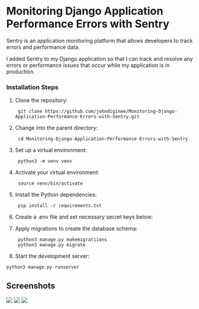 # Monitoring Django Application Performance Errors with Sentry

Sentry is an application monitoring platform that allows developers to track errors and performance data.

I added Sentry to my Django application so that I can track and resolve any errors or performance issues that occur while my application is in production.

### Installation Steps

1. Clone the repository:

        git clone https://github.com/johndiginee/Monitoring-Django-Application-Performance-Errors-with-Sentry.git


2. Change into the parent directory:

        cd Monitoring-Django-Application-Performance-Errors-with-Sentry


3. Set up a virtual environment:

        python3 -m venv venv


4. Activate your virtual environment:

        source venv/bin/activate


5. Install the Python dependencies:

        pip install -r requirements.txt


6. Create a .env file and set necessary secret keys below:


7. Apply migrations to create the database schema:

        python3 manage.py makemigratiions
        python3 manage.py migrate


8. Start the development server: 
 ```
 python3 manage.py runserver
 ```

## Screenshots
<img src="https://res.cloudinary.com/dkezlmzn1/image/upload/v1699615896/Screenshot_2023-11-10_at_11.36.50_AM_yochwv.png"/>
<img src="https://res.cloudinary.com/dkezlmzn1/image/upload/v1699615895/Screenshot_2023-11-10_at_12.10.49_PM_nlluot.png"/>
<img src="https://res.cloudinary.com/dkezlmzn1/image/upload/v1699617014/Screenshot_2023-11-10_at_12.42.40_PM_pyqvvd.png"/>